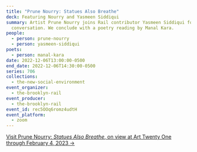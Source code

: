 ```yaml
---
title: "Prune Nourry: Statues Also Breathe"
deck: Featuring Nourry and Yasmeen Siddiqui
summary: Artist Prune Nourry joins Rail contributor Yasmeen Siddiqui for a
  conversation. We conclude with a poetry reading by Manal Kara.
people:
  - person: prune-nourry
  - person: yasmeen-siddiqui
poets:
  - person: manal-kara
date: 2022-12-06T13:00:00-0500
end_date: 2022-12-06T14:30:00-0500
series: 706
collections:
  - the-new-social-environment
event_organizer:
  - the-brooklyn-rail
event_producer:
  - the-brooklyn-rail
event_id: rec5OOq6romz4udtH
event_platform:
  - zoom
---
```

[V﻿isit Prune Nourry: *Statues Also Breathe*, on view at Art Twenty One through February 4, 2023 →](https://arttwentyone.ng/)